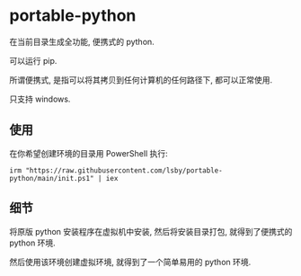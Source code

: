 # portable-python

在当前目录生成全功能, 便携式的 python.

可以运行 pip.

所谓便携式, 是指可以将其拷贝到任何计算机的任何路径下, 都可以正常使用.

只支持 windows.

## 使用

在你希望创建环境的目录用 PowerShell 执行:

```
irm "https://raw.githubusercontent.com/lsby/portable-python/main/init.ps1" | iex
```

## 细节

将原版 python 安装程序在虚拟机中安装, 然后将安装目录打包, 就得到了便携式的 python 环境.

然后使用该环境创建虚拟环境, 就得到了一个简单易用的 python 环境.
